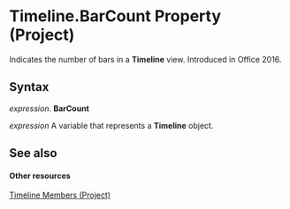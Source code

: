 
# Timeline.BarCount Property (Project)

Indicates the number of bars in a  **Timeline** view. Introduced in Office 2016.


## Syntax

 _expression_. **BarCount**

 _expression_ A variable that represents a **Timeline** object.


## See also


#### Other resources


[Timeline Members (Project)](ac50eced-d876-ee09-f8f4-01fb2272ddf0.md)